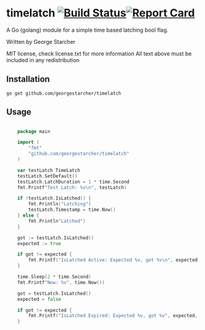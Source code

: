 # timelatch [![Build Status](https://github.com/georgestarcher/timelatch/workflows/timelatch%20CI/badge.svg)](https://github.com/georgestarcher/timelatch/actions)[![Report Card](https://goreportcard.com/badge/github.com/georgestarcher/timelatch)](https://goreportcard.com/badge/github.com/georgestarcher/timelatch)


A Go (golang) module for a simple time based latching bool flag.

Written by George Starcher

MIT license, check license.txt for more information
All text above must be included in any redistribution

## Installation

```shell
go get github.com/georgestarcher/timelatch
```

## Usage

```go

	package main

	import (
		"fmt"
		"github.com/georgestarcher/timelatch"
	)

	var testLatch TimeLatch
	testLatch.SetDefault()
	testLatch.LatchDuration = 1 * time.Second
	fmt.Printf"Test Latch: %v\n", testLatch)

	if !testLatch.IsLatched() {
		fmt.Println("Latching")
		testLatch.Timestamp = time.Now()
	} else {
		fmt.Println"Latched")
	}

	got := testLatch.IsLatched()
	expected := true

	if got != expected {
		fmt.Printf("IsLatched Active: Expected %v, got %v\n", expected, got)
	}

	time.Sleep(2 * time.Second)
	fmt.Printf"Now: %v", time.Now())

	got = testLatch.IsLatched()
	expected = false

	if got != expected {
		fmt.Printf("IsLatched Expired: Expected %v, got %v", expected, got)
	}

```
